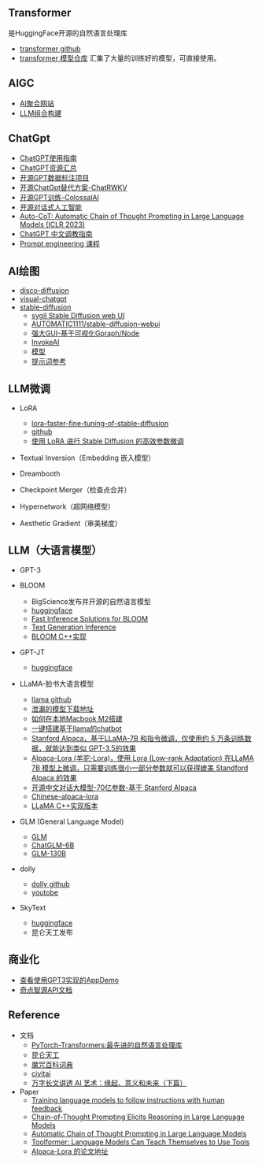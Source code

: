 
## Transformer 
是HuggingFace开源的自然语言处理库
- [transformer github](https://github.com/huggingface/transformers)
- [transformer 模型仓库](https://huggingface.co/models?sort=downloads&search=chat) 汇集了大量的训练好的模型，可直接使用。

## AIGC
- [AI聚合网站](https://www.futurepedia.io/)
- [LLM组合构建](https://github.com/hwchase17/langchain)

## ChatGpt
- [ChatGPT使用指南](https://www.yuque.com/tomatosauce/sur15w/goqo7v447fs0kfwa)
- [ChatGPT资源汇总](https://github.com/chenweiphd/ChatGPT-Hub) 
- [开源GPT数据标注项目](https://github.com/LAION-AI/Open-Assistant)
- [开源ChatGpt替代方案-ChatRWKV](https://github.com/BlinkDL/ChatRWKV)
- [开源GPT训练-ColossalAI](https://github.com/hpcaitech/ColossalAI)
- [开源对话式人工智能](https://github.com/LAION-AI/Open-Assistant)
- [Auto-CoT: Automatic Chain of Thought Prompting in Large Language Models (ICLR 2023)](https://github.com/amazon-science/auto-cot)
- [ChatGPT 中文调教指南](https://github.com/PlexPt/awesome-chatgpt-prompts-zh)
- [Prompt engineering 课程](https://learnprompting.org/)

## AI绘图
* [disco-diffusion](https://github.com/alembics/disco-diffusion)
* [visual-chatgpt](https://github.com/microsoft/visual-chatgpt)
* [stable-diffusion](https://github.com/CompVis/stable-diffusion)
    - [sygil Stable Diffusion web UI](https://github.com/Sygil-Dev/sygil-webui)
    - [AUTOMATIC1111/stable-diffusion-webui](https://github.com/AUTOMATIC1111/stable-diffusion-webui)
    - [强大GUI-基于可视化Gpraph/Node](https://github.com/comfyanonymous/ComfyUI)
    - [InvokeAI](https://github.com/invoke-ai/InvokeAI)
    - [模型](https://huggingface.co/CompVis/stable-diffusion-v1-4)
    - [提示词参考](https://mpost.io/top-50-text-to-image-prompts-for-ai-art-generators-midjourney-and-dall-e/)

## LLM微调
* LoRA
    - [lora-faster-fine-tuning-of-stable-diffusion](https://replicate.com/blog/lora-faster-fine-tuning-of-stable-diffusion)
    - [github](https://github.com/cloneofsimo/lora)
    - [使用 LoRA 进行 Stable Diffusion 的高效参数微调](https://hub.baai.ac.cn/view/24035)

* Textual Inversion（Embedding 嵌入模型）
* Dreambooth
* Checkpoint Merger（检查点合并）
* Hypernetwork（超网络模型）
* Aesthetic Gradient（审美梯度）

## LLM（大语言模型）
* GPT-3
* BLOOM
    - BigScience发布并开源的自然语言模型
    - [huggingface](https://huggingface.co/bigscience/bloom)
    - [Fast Inference Solutions for BLOOM](https://github.com/huggingface/transformers-bloom-inference)
    - [Text Generation Inference](https://github.com/huggingface/text-generation-inference)
    - [BLOOM C++实现](https://github.com/NouamaneTazi/bloomz.cpp)
* GPT-JT
    - [huggingface](https://huggingface.co/togethercomputer)

* LLaMA-脸书大语言模型
    - [llama github](https://github.com/facebookresearch/llama)
    - [泄漏的模型下载地址](https://github.com/shawwn/llama-dl)
    - [如何在本地Macbook M2搭建](https://til.simonwillison.net/llms/llama-7b-m2)
    - [一键搭建基于llama的chatbot](https://github.com/skypilot-org/skypilot/tree/master/examples/llama-llm-chatbots)
    - [Stanford Alpaca，基于LLaMA-7B 和指令微调，仅使用约 5 万条训练数据，就能达到类似 GPT-3.5的效果](https://github.com/tatsu-lab/stanford_alpaca)
    - [Alpaca-Lora (羊驼-Lora)，使用 Lora (Low-rank Adaptation) 在LLaMA 7B 模型上微调，只需要训练很小一部分参数就可以获得媲美 Standford Alpaca 的效果](https://github.com/tloen/alpaca-lora)
    - [开源中文对话大模型-70亿参数-基于 Stanford Alpaca](https://github.com/LianjiaTech/BELLE)
    - [Chinese-alpaca-lora](https://github.com/LC1332/Chinese-alpaca-lora)
    - [LLaMA C++实现版本](https://github.com/ggerganov/llama.cpp)
* GLM (General Language Model)
    - [GLM](https://github.com/THUDM/GLM)
    - [ChatGLM-6B](https://github.com/THUDM/ChatGLM-6B)
    - [GLM-130B](https://github.com/THUDM/GLM-130B)
* dolly
    - [dolly github](https://github.com/databrickslabs/dolly)
    - [youtobe](https://www.youtube.com/watch?v=0VNeeXrJbTQ)

* SkyText
    - [huggingface](https://huggingface.co/SkyWork)
    - 昆仑天工发布


## 商业化
* [查看使用GPT3实现的AppDemo](https://gpt3demo.com/)
* [奇点智源API文档](https://openapi.singularity-ai.com/index.html#/documentIndex)

## Reference
* 文档
    - [PyTorch-Transformers:最先进的自然语言处理库](https://www.jianshu.com/p/e4ce00a41781)
    - [昆仑天工](https://mp.weixin.qq.com/s/dSwaBbqy5ZKk6SJIg34eWg)
    - [魔咒百科词典](https://aitag.top/)
    - [civitai](https://civitai.com/)
    - [万字长文讲透 AI 艺术：缘起、意义和未来（下篇）](https://foresightnews.pro/article/detail/19449)
* Paper
    - [Training language models to follow instructions with human feedback](https://arxiv.org/abs/2203.02155)
    - [Chain-of-Thought Prompting Elicits Reasoning in Large Language Models](https://arxiv.org/pdf/2201.11903.pdf)
    - [Automatic Chain of Thought Prompting in Large Language Models](https://arxiv.org/abs/2210.03493)
    - [Toolformer: Language Models Can Teach Themselves to Use Tools](https://arxiv.org/pdf/2302.04761.pdf)
    - [Alpaca-Lora 的论文地址](https://arxiv.org/abs/2106.09685)
